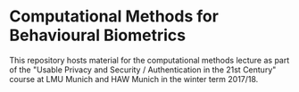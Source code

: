 # Computational Methods for Behavioural Biometrics
This repository hosts material for the computational methods lecture as part of the "Usable Privacy and Security / Authentication in the 21st Century" course at LMU Munich and HAW Munich in the winter term 2017/18. 
